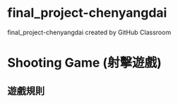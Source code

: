 # final_project-chenyangdai
final_project-chenyangdai created by GitHub Classroom

Shooting Game  (射擊遊戲)
==========

遊戲規則
-------------


